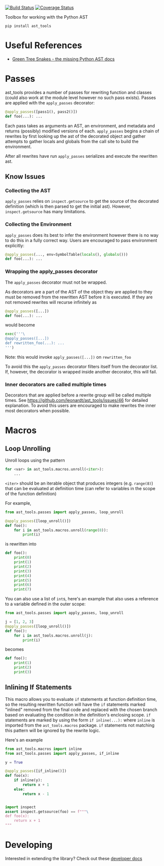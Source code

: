 [![Build Status](https://travis-ci.com/leonardt/ast_tools.svg?branch=master)](https://travis-ci.com/leonardt/ast_tools)
[![Coverage Status](https://coveralls.io/repos/github/leonardt/ast_tools/badge.svg?branch=master)](https://coveralls.io/github/leonardt/ast_tools?branch=master)

Toolbox for working with the Python AST

```
pip install ast_tools
```

# Useful References
* [Green Tree Snakes - the missing Python AST docs](https://greentreesnakes.readthedocs.io/)


# Passes
ast_tools provides a number of passes for rewriting function and classes (could
also work at the module level however no such pass exists). Passes are
applied with the `apply_passes` decorator:

```python
@apply_passes([pass1(), pass2()])
def foo(...): ...
```
Each pass takes as arguments an AST, an environment, and metadata and
returns (possibly) modified versions of each.
`apply_passes` begins a chain of rewrites by first looking
up the ast of the decorated object and gather attempts to gather locals
and globals from the call site to build the environment.

After all rewrites have run `apply_passes` serializes and
execute the rewritten ast.

## Know Issues
### Collecting the AST
`apply_passes` relies on `inspect.getsource` to get the
source of the decorated definition (which is then parsed to get the initial ast).
However, `inspect.getsource` has many limitations.

### Collecting the Environment
`apply_passes` does its best to infer the environment
however there is no way to do this in a fully correct way.  Users are
encouraged to pass environment explicitly:
```python
@apply_passes(..., env=SymbolTable(locals(), globals()))
def foo(...): ...
```

### Wrapping the apply_passes decorator
The `apply_passes` decorator must not be wrapped.

As decorators are a part of the AST of the object they are applied to
they must be removed from the rewritten AST before it is executed.  If they
are not removed rewrites will recurse infinitely as

```python
@apply_passes([...])
def foo(...): ...
```

would become

```python
exec('''\
@apply_passes([...])
def rewritten_foo(...): ...
''')
```
Note: this would invoke `apply_passes([...])` on `rewritten_foo`

To avoid this the `apply_passes` decorator filters itself from the decorator list.  If, however,
the decorator is wrapped inside another decorator, this will fail.

### Inner decorators are called multiple times

Decorators that are applied before a rewrite group will be called multiple times.
See https://github.com/leonardt/ast_tools/issues/46 for detailed explanation.
To avoid this users are encouraged to make rewrites the inner most decorators
when possible.

# Macros
## Loop Unrolling
Unroll loops using the pattern
```python
for <var> in ast_tools.macros.unroll(<iter>):
    ...
```

`<iter>` should be an iterable object that produces integers (e.g. `range(8)`)
that can be evaluated at definition time (can refer to variables in the scope
of the function definition)

For example,
```python
from ast_tools.passes import apply_passes, loop_unroll

@apply_passes([loop_unroll()])
def foo():
    for i in ast_tools.macros.unroll(range(8)):
        print(i)
```
is rewritten into
```python
def foo():
    print(0)
    print(1)
    print(2)
    print(3)
    print(4)
    print(5)
    print(6)
    print(7)
```

You can also use a list of `int`s, here's an example that also uses a reference
to a variable defined in the outer scope:
```python
from ast_tools.passes import apply_passes, loop_unroll

j = [1, 2, 3]
@apply_passes([loop_unroll()])
def foo():
    for i in ast_tools.macros.unroll(j):
        print(i)
```
becomes
```python
def foo():
    print(1)
    print(2)
    print(3)
```

## Inlining If Statements
This macro allows you to evaluate `if` statements at function definition time,
so the resulting rewritten function will have the `if` statements marked
"inlined" removed from the final code and replaced with the chosen branch based
on evaluating the condition in the definition's enclosing scope.  `if`
statements are marked by using the form `if inline(...):` where `inline` is
imported from the `ast_tools.macros` package.  `if` statements not matching
this pattern will be ignored by the rewrite logic.

Here's an example
```python
from ast_tools.macros import inline
from ast_tools.passes import apply_passes, if_inline

y = True

@apply_passes([if_inline()])
def foo(x):
    if inline(y):
        return x + 1
    else:
        return x - 1


import inspect
assert inspect.getsource(foo) == f"""\
def foo(x):
    return x + 1
"""
```

# Developing
Interested in extending the library? Check out these [developer
docs](https://github.com/leonardt/ast_tools/blob/master/docs/developer.md)

